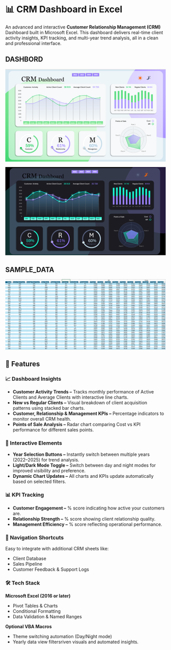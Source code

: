 # 📊 CRM Dashboard in Excel

An advanced and interactive **Customer Relationship Management (CRM)** Dashboard built in Microsoft Excel.
This dashboard delivers real-time client activity insights, KPI tracking, and multi-year trend analysis, all in a clean and professional interface.

## DASHBORD

![DASHBORD](https://github.com/Abhijeet7400/CRM-Dashboard/blob/main/4th%20dash%20image%201.png)

![DASHBORD](https://github.com/Abhijeet7400/CRM-Dashboard/blob/main/4th%20dash%20image%202.png)

## SAMPLE_DATA

![DASHBORD_SAMPLE_DATA](https://github.com/Abhijeet7400/CRM-Dashboard/blob/main/4th%20dash%20data.png)

## 🚀 Features

### 📈 Dashboard Insights

- **Customer Activity Trends –** Tracks monthly performance of Active Clients and Average Clients with interactive line charts.
- **New vs Regular Clients –** Visual breakdown of client acquisition patterns using stacked bar charts.
- **Customer, Relationship & Management KPIs –** Percentage indicators to monitor overall CRM health.
- **Points of Sale Analysis –** Radar chart comparing Cost vs KPI performance for different sales points.

### 🔄 Interactive Elements

- **Year Selection Buttons –** Instantly switch between multiple years (2022–2025) for trend analysis.
- **Light/Dark Mode Toggle –** Switch between day and night modes for improved visibility and preference.
- **Dynamic Chart Updates –** All charts and KPIs update automatically based on selected filters.

### 📊 KPI Tracking

- **Customer Engagement –** % score indicating how active your customers are.
- **Relationship Strength –** % score showing client relationship quality.
- **Management Efficiency –** % score reflecting operational performance.

### 🧭 Navigation Shortcuts

Easy to integrate with additional CRM sheets like:
- Client Database
- Sales Pipeline
- Customer Feedback & Support Logs

### 🛠️ Tech Stack

**Microsoft Excel (2016 or later)**
- Pivot Tables & Charts
- Conditional Formatting
- Data Validation & Named Ranges

**Optional VBA Macros**
- Theme switching automation (Day/Night mode)
- Yearly data view filtersriven visuals and automated insights.
